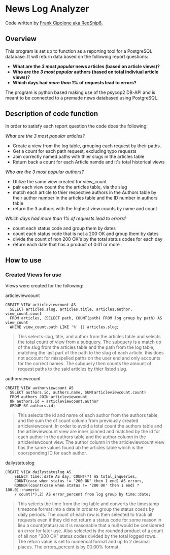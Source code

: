 # News Log Analyzer

Code written by [Frank Cipolone aka RedSnip8.](https://github.com/RedSnip8)

## Overview
This program is set up to function as a reporting tool for a PostgreSQL database. It will return data based on the following report questions:

  * __What are the *3 most popular* news articles (based on article views)?__
  * __Who are the *3 most popular* authors (based on total indiviual article views)?__
  * __Which days had *more than 1%* of requests lead to errors?__

The program is python based making use of the psycop2 DB-API and is meant to be connected to a premade news databased using PostgreSQL.

## Description of code function

In order to satisfy each report question the code does the following:

  _What are the 3 most popular articles?_
  * Create a view from the log table, grouping each request by their paths.
  * Get a count for each path request, excluding typo requests
  * Join correctly named paths with thier slugs in the articles table
  * Return back a count for each Article namde and it's total historical views

  _Who are the 3 most popular authors?_
  * Utilize the same view created for view_count
  * pair each view count the the articles table, via the slug
  * match each article to thier respective authors in the Authors table by their author number in the articles table and the ID number in authors table
  * return the 3  authors with the highest view counts by name and count

  _Which days had more than 1% of requests lead to errors?_
  * count each status code and group them by dates
  * count each status code that is not a 200 OK and group them by dates
  * divide the count of non 200 OK's by the total status codes for each day
  * return each date that has a product of 0.01 or more


## How to use



### Created Views for use
Views were created for the following:

articleviewcount
```
CREATE VIEW articleviewcount AS
  SELECT articles.slug, articles.title, articles.author, view_count.count 
  FROM articles, (SELECT path, COUNT(path) FROM log group by path) AS view_count 
  WHERE view_count.path LIKE '%' || articles.slug;
```
> This selects slug, title, and author from the articles table and selects the total count of view from a subquery. The subquery is a match up of the slug from the articles table and the path from the log table, matching the last part of the path to the slug of each article. this does not account for misspelled paths on the user end and only accounts for the correct names. The subquery then counts the amount of request paths to the said articles by thier listed slug.

authorviewcount
```
CREATE VIEW authorviewcount AS
  SELECT authors.id, authors.name, SUM(articleviewcount.count) 
  FROM authors JOIN articleviewcount 
  ON authors.id = articleviewcount.author 
  GROUP BY authors.id;
```
> This selects the id and name of each author from the authors table, and the sum the of count column from previously created articleviewcount. In order to avoid a total count the authors table and the artileviewcount view are inner joinned and matched by the id for each author in the authors table and the author column in the articleviewcount view. The author column in the articleviewcount view has the same values found ub the articles table which is the coorsponding ID for each author.

dailystatuslog
```
CREATE VIEW dailystatuslog AS
    SELECT time::date AS day, COUNT(*) AS total_inqueries, 
    COUNT(case when status != '200 OK' then 1 end) AS errors, 
    ROUND((count(case when status != '200 OK' then 1 end) * 100.0)::numeric 
    / count(*),2) AS error_percent from log group by time::date;
```
>This selects the time from the log table and converts the timestamp timezone format into a date in order to group the status coeds by daily periods. The count of each row is then selected to track all requests even if they did not return a status code for some reason in lieu a count(status) as it is reasonable that a null would be considered an error for later use. Also selected is the rounded product of a count of all non "200 OK" status codes divided by the total logged rows. The return value is set to numerical format and up to 2 decimal places. The errors_percent is by 00.00% format.
